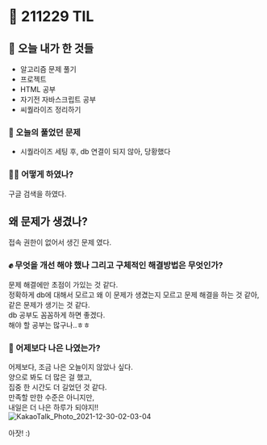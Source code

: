 # :rocket: 211229 TIL

## :seedling: 오늘 내가 한 것들
* 알고리즘 문제 풀기   
* 프로젝트   
* HTML 공부  
* 자기전 자바스크립트 공부  
* 씨퀄라이즈 정리하기  

### :speech_balloon: 오늘의 풀었던 문제
* 시퀄라이즈 세팅 후, db 연결이 되지 않아, 당황했다  

### 💫✨ 어떻게 하였나?
구글 검색을 하였다.  

## 왜 문제가 생겼나?
접속 권한이 없어서 생긴 문제 였다.  

### :fist: 무엇을 개선 해야 했나  그리고 구체적인 해결방법은 무엇인가?
문제 해결에만 초점이 가있는 것 같다.    
정확하게 db에 대해서 모르고 왜 이 문제가 생겼는지 모르고 문제 해결을 하는 것 같아,      
같은 문제가 생기는 것 같다.    
db 공부도 꼼꼼하게 하면 좋겠다.    
해야 할 공부는 많구나..ㅎㅎ    

### :muscle: 어제보다 나은 나였는가?  
어제보다, 조금 나은 오늘이지 않았나 싶다.  
양으로 봐도 더 많은 걸 했고,  
집중 한 시간도 더 길었던 것 같다.  
만족할 만한 수준은 아니지만,  
내일은 더 나은 하루가 되야지!!  
![KakaoTalk_Photo_2021-12-30-02-03-04](https://user-images.githubusercontent.com/88166362/147686375-43891f8e-414a-44b0-a98b-fa23196b451b.jpeg)
  

아잣! :)

